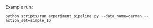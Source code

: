 Example run:
```
python scripts/run_experiment_pipeline.py --data_name=german --action_set=simple_1D
```
